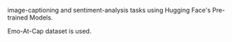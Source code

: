 image-captioning and sentiment-analysis tasks using Hugging Face's Pre-trained Models.

Emo-At-Cap dataset is used.
